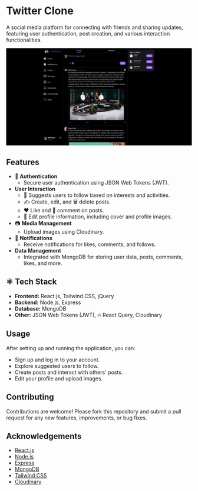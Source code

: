 # Twitter Clone

A social media platform for connecting with friends and sharing updates, featuring user authentication, post creation, and various interaction functionalities.

![App Screenshot](https://github.com/FarisDnial/twitter-clone/blob/1bbcfa5ba054e9afd85e1fa6a97a0ee0c504a45b/Twiddle-Homepage.jpg)

## Features

- 🔐 **Authentication**
  - Secure user authentication using JSON Web Tokens (JWT).
- **User Interaction**
  - 👥 Suggests users to follow based on interests and activities.
  - ✍️ Create, edit, and 🗑️ delete posts.
  - ❤️ Like and 💬 comment on posts.
  - 📝 Edit profile information, including cover and profile images.
- 📷 **Media Management**
  - Upload images using Cloudinary.
- 🔔 **Notifications**
  - Receive notifications for likes, comments, and follows.
- **Data Management**
  - Integrated with MongoDB for storing user data, posts, comments, likes, and more.

## ⚛️ Tech Stack

- **Frontend:** React.js, Tailwind CSS, jQuery
- **Backend:** Node.js, Express
- **Database:** MongoDB
- **Other:** JSON Web Tokens (JWT), 🔥 React Query, Cloudinary

## Usage

After setting up and running the application, you can:

- Sign up and log in to your account.
- Explore suggested users to follow.
- Create posts and interact with others' posts.
- Edit your profile and upload images.

## Contributing

Contributions are welcome! Please fork this repository and submit a pull request for any new features, improvements, or bug fixes.

## Acknowledgements

- [React.js](https://reactjs.org/)
- [Node.js](https://nodejs.org/)
- [Express](https://expressjs.com/)
- [MongoDB](https://www.mongodb.com/)
- [Tailwind CSS](https://tailwindcss.com/)
- [Cloudinary](https://cloudinary.com/)

